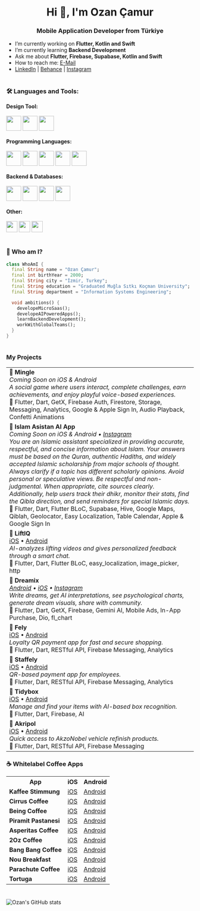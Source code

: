 <h1 align="center">Hi 👋, I'm Ozan Çamur</h1>
<h3 align="center">Mobile Application Developer from Türkiye</h3>

- I’m currently working on **Flutter, Kotlin and Swift**
- I’m currently learning **Backend Development**
- Ask me about **Flutter, Firebase, Supabase, Kotlin and Swift**
- How to reach me: [E-Mail](mailto:ozancamur1006@gmail.com)
- [LinkedIn](https://www.linkedin.com/in/ozancamur/) | [Behance](https://www.behance.net/ozancamur) | [Instagram](https://www.instagram.com/ozancamur_dev/)
<!--[![Top Langs](https://github-readme-stats.vercel.app/api/top-langs/?username=ozancamur&layout=compact)](https://github.com/anuraghazra/github-readme-stats)-->

#

### 🛠️ Languages and Tools:
<p align="left">
<strong>Design Tool:</strong><br/><br/>
  <img src="https://cdn.jsdelivr.net/gh/devicons/devicon/icons/figma/figma-original.svg" width="40" height="40"/>
  <img src="https://img.shields.io/badge/Motiff-AI-%23000000?style=for-the-badge&logo=data:image/svg+xml;base64,&logoColor=white" height="40"/> <!-- Özel logo yok, text badge -->
  <img src="https://img.shields.io/badge/Canva-00C4CC?style=for-the-badge&logo=Canva&logoColor=white" height="40"/>
<br/><br/>
<strong>Programming Languages:</strong><br/><br/>
  <img src="https://cdn.jsdelivr.net/gh/devicons/devicon/icons/flutter/flutter-original.svg" width="40" height="40"/>
  <img src="https://cdn.jsdelivr.net/gh/devicons/devicon/icons/dart/dart-original.svg" width="40" height="40"/>
  <img src="https://cdn.jsdelivr.net/gh/devicons/devicon/icons/kotlin/kotlin-original.svg" width="40" height="40"/>
  <img src="https://cdn.jsdelivr.net/gh/devicons/devicon/icons/swift/swift-original.svg" width="40" height="40"/>
  <img src="https://cdn.jsdelivr.net/gh/devicons/devicon/icons/javascript/javascript-original.svg" width="40" height="40"/>
<br/><br/>
<strong>Backend & Databases:</strong><br/><br/>
  <img src="https://cdn.jsdelivr.net/gh/devicons/devicon/icons/firebase/firebase-plain.svg" width="40" height="40"/>
  <img src="https://cdn.jsdelivr.net/gh/devicons/devicon/icons/postgresql/postgresql-original.svg" width="40" height="40"/>
  <img src="https://cdn.jsdelivr.net/gh/devicons/devicon/icons/nodejs/nodejs-original.svg" width="40" height="40"/>
  <img src="https://img.shields.io/badge/Supabase-3ECF8E?style=for-the-badge&logo=supabase&logoColor=white" height="40"/>
<br/><br/>
<strong>Other:</strong><br/><br/>
  <img src="https://img.shields.io/badge/REST_API-000000?style=for-the-badge&logo=fastapi&logoColor=white" height="30"/>
  <img src="https://img.shields.io/badge/WebSocket-010101?style=for-the-badge&logo=websocket&logoColor=white" height="30"/>
  <img src="https://img.shields.io/badge/OneSignal-E4405F?style=for-the-badge&logo=onesignal&logoColor=white" height="30"/>
</p>

#


### 👤 Who am I?
```dart
class WhoAmI {
  final String name = "Ozan Çamur";
  final int birthYear = 2000;
  final String city = "İzmir, Turkey";
  final String education = "Graduated Muğla Sıtkı Koçman University";
  final String department = "Information Systems Engineering";

  void ambitions() {
    developeMicroSaas();
    developeAIPoweredApps();
    learnBackendDevelopment();
    workWithGlobalTeams();
  }
}
```

#
### My Projects
<table> <tr> 
<td><strong>🚀 Mingle</strong><br/> <em>Coming Soon on iOS & Android</em><br/> <em>A social game where users interact, complete challenges, earn achievements, and enjoy playful voice-based experiences.</em><br/> 🔧  Flutter, Dart, GetX, Firebase Auth, Firestore, Storage, Messaging, Analytics, Google & Apple Sign In, Audio Playback, Confetti Animations </td> </tr> <tr>
  <td><strong>🚀 Islam Asistan AI App</strong><br/> <em>Coming Soon on iOS & Android • <a href="https://www.instagram.com/p/DKNuk1HIbs8/?img_index=1">Instagram</a></em><br/> <em>You are an Islamic assistant specialized in providing accurate, respectful, and concise information about Islam. Your answers must be based on the Quran, authentic Hadiths, and widely accepted Islamic scholarship from major schools of thought. Always clarify if a topic has different scholarly opinions. Avoid personal or speculative views. Be respectful and non-judgmental. When appropriate, cite sources clearly. Additionally, help users track their dhikr, monitor their stats, find the Qibla direction, and send reminders for special Islamic days.</em><br/> 🔧 Flutter, Dart, Flutter BLoC, Supabase, Hive, Google Maps, Qiblah, Geolocator, Easy Localization, Table Calendar, Apple & Google Sign In </td> </tr> <tr>
<td><strong>🚀 LiftIQ</strong><br/> <a href="https://apps.apple.com/us/app/liftiq/id6744523581">iOS</a> • <a href="https://play.google.com/store/apps/details?id=com.botart.app.liftiq&hl=en">Android</a><br/> <em>AI-analyzes lifting videos and gives personalized feedback through a smart chat.</em><br/> 🔧 Flutter, Dart, Flutter BLoC, easy_localization, image_picker, http </td> </tr> <tr> 
<td><strong>🚀 Dreamix </strong><br/> <em><a href="https://play.google.com/store/apps/details?id=com.ozancamur.app.dreamaiapp">Android</a> • <a href="https://t.co/sFnKU7JQ4y">iOS</a> • <a href="https://www.instagram.com/p/DIPObrBC3Em/?igsh=MTJ3NHgwZ2p5ZnB6Yw==">Instagram</a></em><br/> <em>Write dreams, get AI interpretations, see psychological charts, generate dream visuals, share with community.</em><br/> 🔧 Flutter, Dart, GetX, Firebase, Gemini AI, Mobile Ads, In-App Purchase, Dio, fl_chart </td> </tr> <tr> 
<td><strong>🚀 Fely</strong><br/> <a href="https://apps.apple.com/tr/app/fely/id6443499504">iOS</a> • <a href="https://play.google.com/store/apps/details?id=com.festivalpayment.fpay_mobile&hl=en">Android</a><br/> <em>Loyalty QR payment app for fast and secure shopping.</em><br/> 🔧 Flutter, Dart, RESTful API, Firebase Messaging, Analytics </td> </tr> <tr> 
<td><strong>🚀 Staffely</strong><br/> <a href="https://apps.apple.com/tr/app/staffely/id6450368658">iOS</a> • <a href="https://play.google.com/store/apps/details?id=app.fely.staff">Android</a><br/> <em>QR-based payment app for employees.</em><br/> 🔧 Flutter, Dart, RESTful API, Firebase Messaging, Analytics </td> </tr> <tr> 
<td><strong>🚀 Tidybox</strong><br/> <a href="https://apps.apple.com/tr/app/tidyboxapp/id6739962001">iOS</a> • <a href="https://play.google.com/store/apps/details?id=com.botart.app.tidybox">Android</a><br/> <em>Manage and find your items with AI-based box recognition.</em><br/> 🔧 Flutter, Dart, Firebase, AI </td> </tr> <tr> 
<td><strong>🚀 Akripol</strong><br/> <a href="https://apps.apple.com/tr/app/akripol/id1536710189?l=tr">iOS</a> • <a href="https://play.google.com/store/apps/details?id=tr.com.akripol.mobile">Android</a><br/> <em>Quick access to AkzoNobel vehicle refinish products.</em><br/> 🔧 Flutter, Dart, RESTful API, Firebase Messaging </td> </tr>  </table>

### ☕ Whitelabel Coffee Apps

<table> <tr> <th>App</th> <th>iOS</th> <th>Android</th> </tr> <tr> <td><strong>Kaffee Stimmung</strong></td> <td><a href="https://apps.apple.com/tr/app/kaffee-stimmung/id6689512651">iOS</a></td> <td><a href="https://play.google.com/store/apps/details?id=app.fely.id34">Android</a></td> </tr> <tr> <td><strong>Cirrus Coffee</strong></td> <td><a href="https://apps.apple.com/tr/app/cirrus-coffee/id6739848840">iOS</a></td> <td><a href="https://play.google.com/store/apps/details?id=app.fely.id39">Android</a></td> </tr> <tr> <td><strong>Being Coffee</strong></td> <td><a href="https://apps.apple.com/tr/app/being-coffee/id6739848848">iOS</a></td> <td><a href="https://play.google.com/store/apps/details?id=app.fely.id41">Android</a></td> </tr> <tr> <td><strong>Piramit Pastanesi</strong></td> <td><a href="https://apps.apple.com/tr/app/piramit-pastanesi/id6739848860">iOS</a></td> <td><a href="https://play.google.com/store/apps/details?id=app.fely.id40">Android</a></td> </tr> <tr> <td><strong>Asperitas Coffee</strong></td> <td><a href="https://apps.apple.com/tr/app/asperitas-coffee/id6739963223">iOS</a></td> <td><a href="https://play.google.com/store/apps/details?id=app.fely.id42">Android</a></td> </tr> <tr> <td><strong>2Oz Coffee</strong></td> <td><a href="https://apps.apple.com/tr/app/2oz-coffee/id6695745335">iOS</a></td> <td><a href="https://play.google.com/store/apps/details?id=app.fely.id36">Android</a></td> </tr> <tr> <td><strong>Bang Bang Coffee</strong></td> <td><a href="https://apps.apple.com/tr/app/bang-bang-coffee/id6695745580">iOS</a></td> <td><a href="https://play.google.com/store/apps/details?id=app.fely.id37">Android</a></td> </tr> <tr> <td><strong>Nou Breakfast</strong></td> <td><a href="https://apps.apple.com/tr/app/nou-breakfast/id6695745186">iOS</a></td> <td><a href="https://play.google.com/store/apps/details?id=app.fely.id35">Android</a></td> </tr> <tr> <td><strong>Parachute Coffee</strong></td> <td><a href="https://apps.apple.com/tr/app/parachute-coffee/id6737855691">iOS</a></td> <td><a href="https://play.google.com/store/apps/details?id=app.fely.id38">Android</a></td> </tr> <tr> <td><strong>Tortuga</strong></td> <td><a href="https://apps.apple.com/tr/app/tortuga/id6720740715">iOS</a></td> <td><a href="https://play.google.com/store/apps/details?id=app.fely.id23">Android</a></td> </tr> </table>

#

![Ozan's GitHub stats](https://github-readme-stats.vercel.app/api?username=ozancamur&show_icons=true&theme=radical)

